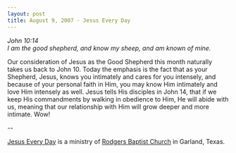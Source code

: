 ```yaml
---
layout: post
title: August 9, 2007 - Jesus Every Day
---
```


_John 10:14  
I am the good shepherd, and know my sheep, and am known of mine._

Our consideration of Jesus as the Good Shepherd this month
naturally takes us back to John 10. Today the emphasis is the fact
that as your Shepherd, Jesus, knows you intimately and cares for you
intensely, and because of your personal faith in Him, you may know
Him intimately and love Him intensely as well. Jesus tells His
disciples in John 14, that if we keep His commandments by walking in
obedience to Him, He will abide with us, meaning that our
relationship with Him will grow deeper and more intimate. Wow!

 --

<a href=http://jesuseveryday.net>Jesus Every Day</a> is a ministry of <a href=http://rodgersbaptist.net>Rodgers Baptist Church</a> in Garland, Texas.
